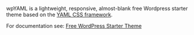 wpYAML is a lightweight, responsive, almost-blank free Wordpress starter theme based on the [YAML CSS framework](http://www.yaml.de).

For documentation see: [Free WordPress Starter Theme](http://www.hadornag.ch/wpYAML/)
